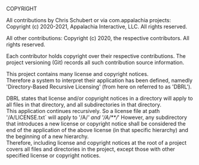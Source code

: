COPYRIGHT

All contributions by Chris Schubert or via com.appalachia projects: Copyright (c) 2020-2021, Appalachia Interactive, LLC. All rights reserved.

All other contributions: Copyright (c) 2020, the respective contributors. All rights reserved.

Each contributor holds copyright over their respective contributions. 
The project versioning (Git) records all such contribution source information.

This project contains many license and copyright notices.  
Therefore a system to interpret their application has been defined, namedly 'Directory-Based Recursive Licensing' (from here on referred to as 'DBRL').

DBRL states that license and/or copyright notices in a directory will apply to all files in that directory, and all subdirectories in that directory.  
This application continues recursively. 
So a license file at path '/A/LICENSE.txt` will apply to '/A/*' and '/A/**/*' 
However, any subdirectory that introduces a new license or copyright notice shall be considered the end of the application of the above license (in that specific hierarchy) and the beginning of a new hierarchy.  
Therefore, including license and copyright notices at the root of a project covers all files and directories in the project, except those with other specified license or copyright notices.
